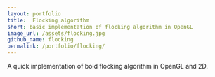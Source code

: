 ```yaml
---
layout: portfolio
title:  Flocking algorithm
short: basic implementation of flocking algorithm in OpenGL
image_url: /assets/flocking.jpg
github_name: flocking
permalink: /portfolio/flocking/
---
```


A quick implementation of boid flocking algorithm in OpenGL and 2D.